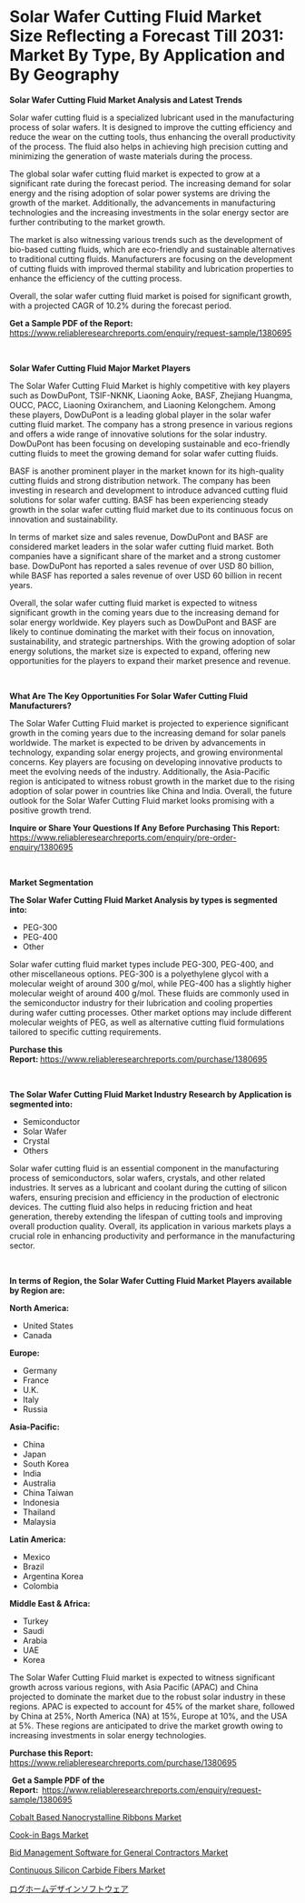 <p><h1>Solar Wafer Cutting Fluid Market Size Reflecting a Forecast Till 2031: Market By Type, By Application and By Geography</h1></p><p><strong>Solar Wafer Cutting Fluid Market Analysis and Latest Trends</strong></p>
<p><p>Solar wafer cutting fluid is a specialized lubricant used in the manufacturing process of solar wafers. It is designed to improve the cutting efficiency and reduce the wear on the cutting tools, thus enhancing the overall productivity of the process. The fluid also helps in achieving high precision cutting and minimizing the generation of waste materials during the process.</p><p>The global solar wafer cutting fluid market is expected to grow at a significant rate during the forecast period. The increasing demand for solar energy and the rising adoption of solar power systems are driving the growth of the market. Additionally, the advancements in manufacturing technologies and the increasing investments in the solar energy sector are further contributing to the market growth.</p><p>The market is also witnessing various trends such as the development of bio-based cutting fluids, which are eco-friendly and sustainable alternatives to traditional cutting fluids. Manufacturers are focusing on the development of cutting fluids with improved thermal stability and lubrication properties to enhance the efficiency of the cutting process.</p><p>Overall, the solar wafer cutting fluid market is poised for significant growth, with a projected CAGR of 10.2% during the forecast period.</p></p>
<p><strong>Get a Sample PDF of the Report:&nbsp;</strong> <a href="https://www.reliableresearchreports.com/enquiry/request-sample/1380695">https://www.reliableresearchreports.com/enquiry/request-sample/1380695</a></p>
<p>&nbsp;</p>
<p><strong>Solar Wafer Cutting Fluid Major Market Players</strong></p>
<p><p>The Solar Wafer Cutting Fluid Market is highly competitive with key players such as DowDuPont, TSIF-NKNK, Liaoning Aoke, BASF, Zhejiang Huangma, OUCC, PACC, Liaoning Oxiranchem, and Liaoning Kelongchem. Among these players, DowDuPont is a leading global player in the solar wafer cutting fluid market. The company has a strong presence in various regions and offers a wide range of innovative solutions for the solar industry. DowDuPont has been focusing on developing sustainable and eco-friendly cutting fluids to meet the growing demand for solar wafer cutting fluids.</p><p>BASF is another prominent player in the market known for its high-quality cutting fluids and strong distribution network. The company has been investing in research and development to introduce advanced cutting fluid solutions for solar wafer cutting. BASF has been experiencing steady growth in the solar wafer cutting fluid market due to its continuous focus on innovation and sustainability.</p><p>In terms of market size and sales revenue, DowDuPont and BASF are considered market leaders in the solar wafer cutting fluid market. Both companies have a significant share of the market and a strong customer base. DowDuPont has reported a sales revenue of over USD 80 billion, while BASF has reported a sales revenue of over USD 60 billion in recent years.</p><p>Overall, the solar wafer cutting fluid market is expected to witness significant growth in the coming years due to the increasing demand for solar energy worldwide. Key players such as DowDuPont and BASF are likely to continue dominating the market with their focus on innovation, sustainability, and strategic partnerships. With the growing adoption of solar energy solutions, the market size is expected to expand, offering new opportunities for the players to expand their market presence and revenue.</p></p>
<p>&nbsp;</p>
<p><strong>What Are The Key Opportunities For Solar Wafer Cutting Fluid Manufacturers?</strong></p>
<p><p>The Solar Wafer Cutting Fluid market is projected to experience significant growth in the coming years due to the increasing demand for solar panels worldwide. The market is expected to be driven by advancements in technology, expanding solar energy projects, and growing environmental concerns. Key players are focusing on developing innovative products to meet the evolving needs of the industry. Additionally, the Asia-Pacific region is anticipated to witness robust growth in the market due to the rising adoption of solar power in countries like China and India. Overall, the future outlook for the Solar Wafer Cutting Fluid market looks promising with a positive growth trend.</p></p>
<p><strong>Inquire or Share Your Questions If Any Before Purchasing This Report:</strong> <a href="https://www.reliableresearchreports.com/enquiry/pre-order-enquiry/1380695">https://www.reliableresearchreports.com/enquiry/pre-order-enquiry/1380695</a></p>
<p>&nbsp;</p>
<p><strong>Market Segmentation</strong></p>
<p><strong>The Solar Wafer Cutting Fluid Market Analysis by types is segmented into:</strong></p>
<p><ul><li>PEG-300</li><li>PEG-400</li><li>Other</li></ul></p>
<p><p>Solar wafer cutting fluid market types include PEG-300, PEG-400, and other miscellaneous options. PEG-300 is a polyethylene glycol with a molecular weight of around 300 g/mol, while PEG-400 has a slightly higher molecular weight of around 400 g/mol. These fluids are commonly used in the semiconductor industry for their lubrication and cooling properties during wafer cutting processes. Other market options may include different molecular weights of PEG, as well as alternative cutting fluid formulations tailored to specific cutting requirements.</p></p>
<p><strong>Purchase this Report:&nbsp;</strong><a href="https://www.reliableresearchreports.com/purchase/1380695">https://www.reliableresearchreports.com/purchase/1380695</a></p>
<p>&nbsp;</p>
<p><strong>The Solar Wafer Cutting Fluid Market Industry Research by Application is segmented into:</strong></p>
<p><ul><li>Semiconductor</li><li>Solar Wafer</li><li>Crystal</li><li>Others</li></ul></p>
<p><p>Solar wafer cutting fluid is an essential component in the manufacturing process of semiconductors, solar wafers, crystals, and other related industries. It serves as a lubricant and coolant during the cutting of silicon wafers, ensuring precision and efficiency in the production of electronic devices. The cutting fluid also helps in reducing friction and heat generation, thereby extending the lifespan of cutting tools and improving overall production quality. Overall, its application in various markets plays a crucial role in enhancing productivity and performance in the manufacturing sector.</p></p>
<p>&nbsp;</p>
<p><strong>In terms of Region, the Solar Wafer Cutting Fluid Market Players available by Region are:</strong></p>
<p>
    <p> <strong> North America: </strong>
        <ul>
            <li>United States</li>
            <li>Canada</li>
        </ul>
        </p> 
    <p> <strong> Europe: </strong>
        <ul>
            <li>Germany</li>
            <li>France</li>
            <li>U.K.</li>
            <li>Italy</li>
            <li>Russia</li>
        </ul>
        </p> 
    <p> <strong> Asia-Pacific: </strong>
        <ul>
            <li>China</li>
            <li>Japan</li>
            <li>South Korea</li>
            <li>India</li>
            <li>Australia</li>
            <li>China Taiwan</li>
            <li>Indonesia</li>
            <li>Thailand</li>
            <li>Malaysia</li>
        </ul>
        </p> 
    <p> <strong> Latin America: </strong>
        <ul>
            <li>Mexico</li>
            <li>Brazil</li>
            <li>Argentina Korea</li>
            <li>Colombia</li>
        </ul>
        </p> 
    <p> <strong> Middle East & Africa: </strong>
        <ul>
            <li>Turkey</li>
            <li>Saudi</li>
            <li>Arabia</li>
            <li>UAE</li>
            <li>Korea</li>
        </ul>
    </p>
    </p>
<p><p>The Solar Wafer Cutting Fluid market is expected to witness significant growth across various regions, with Asia Pacific (APAC) and China projected to dominate the market due to the robust solar industry in these regions. APAC is expected to account for 45% of the market share, followed by China at 25%, North America (NA) at 15%, Europe at 10%, and the USA at 5%. These regions are anticipated to drive the market growth owing to increasing investments in solar energy technologies.</p></p>
<p><strong>Purchase this Report: </strong><a href="https://www.reliableresearchreports.com/purchase/1380695">https://www.reliableresearchreports.com/purchase/1380695</a></p>
<p>&nbsp;<strong>Get a Sample PDF of the Report:&nbsp;&nbsp;</strong><a href="https://www.reliableresearchreports.com/enquiry/request-sample/1380695">https://www.reliableresearchreports.com/enquiry/request-sample/1380695</a></p>
<p><strong></strong></p>
<p><p><a href="https://github.com/dx0328/Market-Research-Report-List-1/blob/main/cobalt-based-nanocrystalline-ribbons-market.md">Cobalt Based Nanocrystalline Ribbons Market</a></p><p><a href="https://issuu.com/reportprime-2/docs/cook-in-bags-market-size-2030.pptx_3768936faf02db">Cook-in Bags Market</a></p><p><a href="https://issuu.com/reportprime-2/docs/bid-management-software-for-general-contractors-ma">Bid Management Software for General Contractors Market</a></p><p><a href="https://github.com/Glendatilghmankmgz0rbhwpy/Market-Research-Report-List-1/blob/main/continuous-silicon-carbide-fibers-market.md">Continuous Silicon Carbide Fibers Market</a></p><p><a href="https://github.com/mcbeesbxa270/Market-Research-Report-List-1/blob/main/8553687194577.md">ログホームデザインソフトウェア</a></p></p>